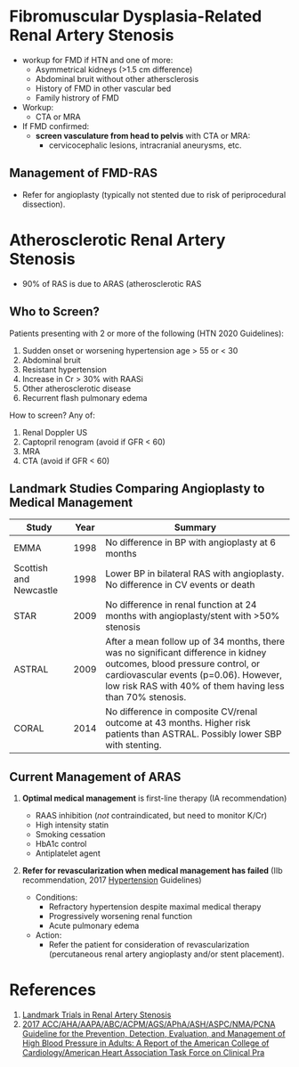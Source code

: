 # Fibromuscular Dysplasia-Related Renal Artery Stenosis
- workup for FMD if HTN and one of more:
	- Asymmetrical kidneys (>1.5 cm difference)
	- Abdominal bruit without other athersclerosis
	- History of FMD in other vascular bed
	- Family histrory of FMD
- Workup:
	- CTA or MRA
- If FMD confirmed:
	- **screen vasculature from head to pelvis** with CTA or MRA:
		- cervicocephalic lesions, intracranial aneurysms, etc.

## Management of FMD-RAS
- Refer for angioplasty (typically not stented due to risk of periprocedural dissection).

# Atherosclerotic Renal Artery Stenosis
-   90% of RAS is due to ARAS (atherosclerotic RAS

## Who to Screen?
Patients presenting with 2 or more of the following (HTN 2020 Guidelines):
1) Sudden onset or worsening hypertension age > 55 or < 30
2) Abdominal bruit
3) Resistant hypertension
4) Increase in Cr > 30% with RAASi
5) Other atherosclerotic disease
6) Recurrent flash pulmonary edema

How to screen? Any of:
1) Renal Doppler US
2) Captopril renogram (avoid if GFR < 60)
3) MRA
4) CTA (avoid if GFR < 60)

## Landmark Studies Comparing Angioplasty to Medical Management 
| Study                  | Year | Summary                                                                                                                                                                                                                              |
| ---------------------- | ---- | ----------------------------------------------------------------------------------------------------------------------------------------------------------------------------------------------------------------------------- |
| EMMA                   | 1998 | No difference in BP with angioplasty at 6 months                                                                                                                                                                              |
| Scottish and Newcastle | 1998 | Lower BP in bilateral RAS with angioplasty. No difference in CV events or death                                                                                                                                               |
| STAR                   | 2009 | No difference in renal function at 24 months with angioplasty/stent with >50% stenosis                                                                                                                                        |
| ASTRAL                 | 2009 | After a mean follow up of 34 months, there was no significant difference in kidney outcomes, blood pressure control, or cardiovascular events (p=0.06). However, low risk RAS with 40% of them having less than 70% stenosis. |
| CORAL                  | 2014 | No difference in composite CV/renal outcome at 43 months. Higher risk patients than ASTRAL. Possibly lower SBP with stenting.                                                                                                 |

## Current Management of ARAS
1. **Optimal medical management** is first-line therapy (IA recommendation)
	-   RAAS inhibition (*not* contraindicated, but need to monitor K/Cr)
	-   High intensity statin
	-   Smoking cessation
	-   HbA1c control
	-   Antiplatelet agent

2. **Refer for revascularization when medical management has failed** (IIb recommendation, 2017 [Hypertension](../Cardiology/Hypertension.md) Guidelines)
	- Conditions:
		- Refractory hypertension despite maximal medical therapy
		- Progressively worsening renal function
		- Acute pulmonary edema
	- Action:
		- Refer the patient for consideration of revascularization (percutaneous renal artery angioplasty and/or stent placement).

# References
1.  [Landmark Trials in Renal Artery Stenosis](https://www.renalfellow.org/2019/04/17/landmark-trials-in-renal-artery-stenosis/)
2.  [2017 ACC/AHA/AAPA/ABC/ACPM/AGS/APhA/ASH/ASPC/NMA/PCNA Guideline for the Prevention, Detection, Evaluation, and Management of High Blood Pressure in Adults: A Report of the American College of Cardiology/American Heart Association Task Force on Clinical Pra](https://www-ahajournals-org.libaccess.lib.mcmaster.ca/doi/10.1161/HYP.0000000000000065)